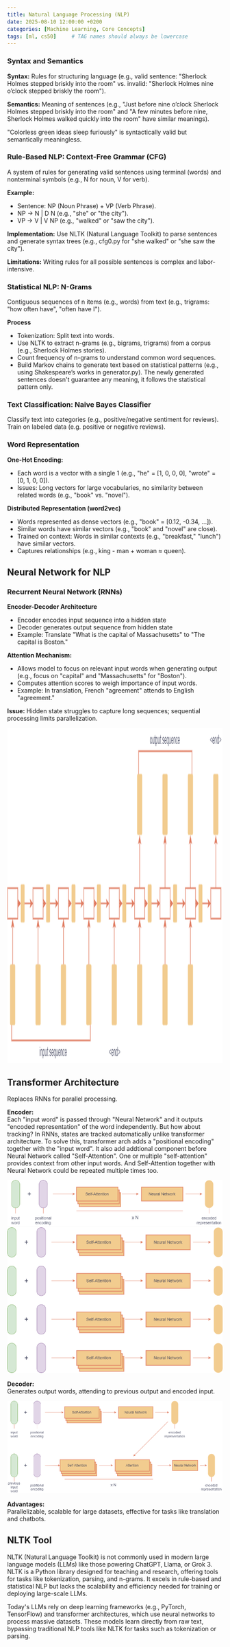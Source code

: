 ```yaml
---
title: Natural Language Processing (NLP)
date: 2025-08-10 12:00:00 +0200
categories: [Machine Learning, Core Concepts]
tags: [ml, cs50]     # TAG names should always be lowercase
---
```



### Syntax and Semantics
**Syntax:** Rules for structuring language (e.g., valid sentence: "Sherlock Holmes stepped briskly into the room" vs. invalid: "Sherlock Holmes nine o’clock stepped briskly the room").  

**Semantics:** Meaning of sentences (e.g., "Just before nine o’clock Sherlock Holmes stepped briskly into the room" and "A few minutes before nine, Sherlock Holmes walked quickly into the room" have similar meanings).

"Colorless green ideas sleep furiously" is syntactically valid but semantically meaningless.

### Rule-Based NLP: Context-Free Grammar (CFG)
A system of rules for generating valid sentences using terminal (words) and nonterminal symbols (e.g., N for noun, V for verb).

**Example:**  
- Sentence: NP (Noun Phrase) + VP (Verb Phrase).
- NP → N | D N (e.g., "she" or "the city").
- VP → V | V NP (e.g., "walked" or "saw the city").

**Implementation:** Use NLTK (Natural Language Toolkit) to parse sentences and generate syntax trees (e.g., cfg0.py for "she walked" or "she saw the city").  

**Limitations:** Writing rules for all possible sentences is complex and labor-intensive.

### Statistical NLP: N-Grams
Contiguous sequences of n items (e.g., words) from text (e.g., trigrams: "how often have", "often have I").

**Process**  
- Tokenization: Split text into words.
- Use NLTK to extract n-grams (e.g., bigrams, trigrams) from a corpus (e.g., Sherlock Holmes stories).
- Count frequency of n-grams to understand common word sequences.
- Build Markov chains to generate text based on statistical patterns (e.g., using Shakespeare’s works in generator.py). The newly generated sentences doesn't guarantee any meaning, it follows the statistical pattern only.

### Text Classification: Naive Bayes Classifier
Classify text into categories (e.g., positive/negative sentiment for reviews).
Train on labeled data (e.g. positive or negative reviews).

### Word Representation
**One-Hot Encoding:** 
- Each word is a vector with a single 1 (e.g., "he" = [1, 0, 0, 0], "wrote" = [0, 1, 0, 0]).
- Issues: Long vectors for large vocabularies, no similarity between related words (e.g., "book" vs. "novel").

**Distributed Representation (word2vec)**
- Words represented as dense vectors (e.g., "book" = [0.12, -0.34, ...]).
- Similar words have similar vectors (e.g., "book" and "novel" are close).
- Trained on context: Words in similar contexts (e.g., "breakfast," "lunch") have similar vectors.
- Captures relationships (e.g., king - man + woman ≈ queen).

## Neural Network for NLP
### Recurrent Neural Network (RNNs)
**Encoder-Decoder Architecture**  
- Encoder encodes input sequence into a hidden state
- Decoder generates output sequence from hidden state
- Example: Translate "What is the capital of Massachusetts" to "The capital is Boston."
  
**Attention Mechanism:**  
- Allows model to focus on relevant input words when generating output (e.g., focus on "capital" and "Massachusetts" for "Boston").
- Computes attention scores to weigh importance of input words.
- Example: In translation, French "agreement" attends to English "agreement."
  
**Issue:** Hidden state struggles to capture long sequences; sequential processing limits parallelization.  

<img src="../assets/img/RNN_encoder_decoder.png" width="550" height="780"> 

## Transformer Architecture
Replaces RNNs for parallel processing.   

**Encoder:**  
Each "input word" is passed through "Neural Network" and it outputs "encoded representation" of the word independently.
But how about tracking? In RNNs, states are tracked automatically unlike transformer architecture.
To solve this, transformer arch adds a "positional encoding" together with the "input word".
It also add addtional component before Neural Network called "Self-Attention". One or multiple "self-attention" provides context from other input words. And Self-Attention together with Neural Network could be repeated multiple times too.

<img src="../assets/img/TransformerArchitectureSimplified.png"> 

<img src="../assets/img/TransformerArchitectureEncoderSimplified.png"> 

**Decoder:**  
Generates output words, attending to previous output and encoded input.  

<img src="../assets/img/TransformerArchitectureEncoderDecoderSimplified.png"> 

**Advantages:**  
Parallelizable, scalable for large datasets, effective for tasks like translation and chatbots.


## NLTK Tool
NLTK (Natural Language Toolkit) is not commonly used in modern large language models (LLMs) like those powering ChatGPT, Llama, or Grok 3. NLTK is a Python library designed for teaching and research, offering tools for tasks like tokenization, parsing, and n-grams. It excels in rule-based and statistical NLP but lacks the scalability and efficiency needed for training or deploying large-scale LLMs.  

Today's LLMs rely on deep learning frameworks (e.g., PyTorch, TensorFlow) and transformer architectures, which use neural networks to process massive datasets. These models learn directly from raw text, bypassing traditional NLP tools like NLTK for tasks such as tokenization or parsing.
